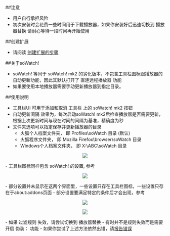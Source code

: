 ##注意

- 用户自行承担风险
- 初次安装时会花费一些时间用于下载播放器，如果你安装好后迅速切换到 播放器替换 请耐心等待一段时间再开始使用

##创建扩展

- 请阅读 <a href="https://github.com/jc3213/Misc/blob/master/Manual/zh-CN/HowToBuild.md">创建扩展的步骤</a>

##关于soWatch!

- soWatch! 等同于 soWatch! mk2 的劣化版本，不包含工具栏图标跟播放器的自动更新功能，因此其默认打开了 直连远程播放器 功能
- 如果要使用本地播放器需要手动更新播放器到指定目录。

##使用说明
- 工具栏UI 可用于添加和取消 工具栏 上的 soWatch! mk2 按钮
- 自动更新间隔 效果为，每次启动soWatch! mk2后检查播放器是否需要更新，根据上次更新时间与现在时间的间隔为基准，精确度为秒
- 文件夹选项可以指定保存并更新播放器的目录
  - 火狐个人档案文件夹， 即 Profiles\soWatch 目录 (默认)
  - 火狐程序文件夹， 即 Mozilla Firefox\browser\soWatch 目录
  - Windows个人档案文件夹， 即 X:\ABC\soWatch 目录

<p align="center"><img src="http://i59.tinypic.com/hs27nl.jpg"></p>
- 工具栏图标同样包含 soWatch! 的设置, 参考
<p align="center"><img src="http://i62.tinypic.com/312bs4w.jpg"></p>
  - 部分设置并未显示在这两个界面里，一些设置只存在工具栏图标，一些设置只存在于about:addons页面
  - 部分设置要满足特定的条件后才会出现，参考
<p align="center"><img src="http://i61.tinypic.com/25rebk4.jpg"></p>
<p align="center"><img src="http://i58.tinypic.com/vieirs.jpg"></p>
- 如果 过滤规则 失效，请尝试切换到 播放器替换
  - 有时并不是规则失效而是需要开启 伪装： 功能
  - 如果你尝试了上述方法依然出错，请<a href="https://github.com/jc3213/soWatch/issues">报告错误</a>
